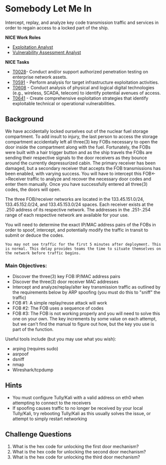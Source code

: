 # Somebody Let Me In

Intercept, replay, and analyze key code transmission traffic and services in order to regain access to a locked part of the ship.

**NICE Work Roles**
 - [Exploitation Analyst](https://niccs.cisa.gov/workforce-development/nice-framework/work-roles/exploitation-analyst)
 - [Vulnerability Assessment Analyst](https://niccs.cisa.gov/workforce-development/nice-framework/work-roles/vulnerability-assessment-analyst)

**NICE Tasks**
 - [T0028](https://niccs.cisa.gov/workforce-development/nice-framework/tasks/t0028)- Conduct and/or support authorized penetration testing on enterprise network assets.
 - [T0591](https://niccs.cisa.gov/workforce-development/nice-framework/tasks/t0591) - Perform analysis for target infrastructure exploitation activities.
 - [T0608](https://niccs.cisa.gov/workforce-development/nice-framework/tasks/t0608) - Conduct analysis of physical and logical digital technologies (e.g., wireless, SCADA, telecom) to identify potential avenues of access.
 - [T0641](https://niccs.cisa.gov/workforce-development/nice-framework/tasks/t0641) - Create comprehensive exploitation strategies that identify exploitable technical or operational vulnerabilities.

## Background

We have accidentally locked ourselves out of the nuclear fuel storage compartment. To add insult to injury, the last person to access the storage compartment accidentally left all three(3) key FOBs necessary to open the door inside the compartment along with the fuel. Fortunately, the FOBs were built with a hair trigger button and as the ship travels the FOBs are sending their respective signals to the door receivers as they bounce around the currently depressurized cabin. The primary receiver has been damaged, but a secondary receiver that accepts the FOB transmissions has been enabled, with varying success. You will have to intercept this FOB<->Receiver traffic to analyze and recover the necessary door codes and enter them manually. Once you have successfully entered all three(3) codes, the doors will open.

The three FOB/receiver networks are located in the 133.45.151.0/24, 133.45.152.0/24, and 133.45.153.0/24 spaces. Each receiver exists at the .250 address of its respective network. The addresses in the .251-.254 range of each respective network are available for your use.

You will need to determine the exact IP/MAC address pairs of the FOBs in order to spoof, intercept, and potentially modify the traffic in transit to submit or deduce the codes. 

```
You may not see traffic for the first 5 minutes after deployment. This is normal. This delay provides teams the time to situate themselves on the network before traffic begins.
```

### Main Objectives:

- Discover the three(3) key FOB IP/MAC address pairs
- Discover the three(3) door receiver MAC addresses
- Intercept and analyze/replay/alter key transmission traffic as outlined by the requirements below by ARP spoofing (you must do this to "sniff" the traffic)
- FOB #1: A simple replay/reuse attack will work
- FOB #2: The FOB uses a sequence of codes  
- FOB #3: The FOB is not working properly and you will need to solve this one on your own. The key increments by some value on each attempt, but we can't find the manual to figure out how, but the key you use is part of the function.
    
Useful tools include (but you may use what you wish):
- arping (requires sudo)
- asrpoof
- dsniff
- nmap
- Wireshark/tcpdump

## Hints

- You must configure Tully/Kali with a valid address on eth0 when attempting to connect to the receivers
- If spoofing causes traffic to no longer be received by your local Tully/Kali, try rebooting Tully/Kali as this usually solves the issue, or attempt to simply restart networking

## Challenge Questions

1. What is the hex code for unlocking the first door mechanism?
2. What is the hex code for unlocking the second door mechanism?
3. What is the hex code for unlocking the third door mechanism?
